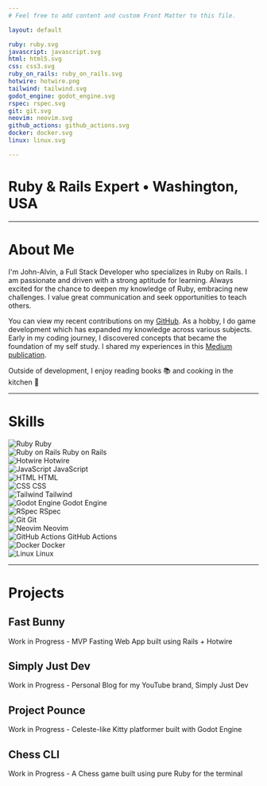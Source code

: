 ```yaml
---
# Feel free to add content and custom Front Matter to this file.

layout: default

ruby: ruby.svg
javascript: javascript.svg
html: html5.svg
css: css3.svg
ruby_on_rails: ruby_on_rails.svg
hotwire: hotwire.png
tailwind: tailwind.svg
godot_engine: godot_engine.svg
rspec: rspec.svg
git: git.svg
neovim: neovim.svg
github_actions: github_actions.svg
docker: docker.svg
linux: linux.svg

---
```


# Ruby & Rails Expert • Washington, USA

----

# About Me

I'm John-Alvin, a Full Stack Developer who specializes in Ruby on Rails. I am passionate and driven with a strong aptitude for learning. Always excited for the chance to deepen my knowledge of Ruby, embracing new challenges. I value great communication and seek opportunities to teach others.

You can view my recent contributions on my [GitHub](https://github.com/jambalong). As a hobby, I do game development which has expanded my knowledge across various subjects. Early in my coding journey, I discovered concepts that became the foundation of my self study. I shared my experiences in this [Medium publication](https://medium.com/launch-school/a-beginners-journey-to-mastery-3b54883610fa).

Outside of development, I enjoy reading books 📚 and cooking in the kitchen 🔪

----

# Skills

<div class="skills-container">
  <div class="skill">
    <img src="/images/{{ data.ruby }}" alt="Ruby" class="skill-icon">
    <span class="skill-name">Ruby</span>
  </div>
  <div class="skill">
    <img src="/images/{{ data.ruby_on_rails }}" alt="Ruby on Rails" class="skill-icon">
    <span class="skill-name">Ruby on Rails</span>
  </div>
  <div class="skill">
    <img src="/images/{{ data.hotwire }}" alt="Hotwire" class="skill-icon">
    <span class="skill-name">Hotwire</span>
  </div>
  <div class="skill">
    <img src="/images/{{ data.javascript }}" alt="JavaScript" class="skill-icon">
    <span class="skill-name">JavaScript</span>
  </div>
  <div class="skill">
    <img src="/images/{{ data.html }}" alt="HTML" class="skill-icon">
    <span class="skill-name">HTML</span>
  </div>
  <div class="skill">
    <img src="/images/{{ data.css }}" alt="CSS" class="skill-icon">
    <span class="skill-name">CSS</span>
  </div>
  <div class="skill">
    <img src="/images/{{ data.tailwind }}" alt="Tailwind" class="skill-icon">
    <span class="skill-name">Tailwind</span>
  </div>
  <div class="skill">
    <img src="/images/{{ data.godot_engine }}" alt="Godot Engine" class="skill-icon">
    <span class="skill-name">Godot Engine</span>
  </div>
  <div class="skill">
    <img src="/images/{{ data.rspec }}" alt="RSpec" class="skill-icon">
    <span class="skill-name">RSpec</span>
  </div>
  <div class="skill">
    <img src="/images/{{ data.git }}" alt="Git" class="skill-icon">
    <span class="skill-name">Git</span>
  </div>
  <div class="skill">
    <img src="/images/{{ data.neovim }}" alt="Neovim" class="skill-icon">
    <span class="skill-name">Neovim</span>
  </div>
  <div class="skill">
    <img src="/images/{{ data.github_actions }}" alt="GitHub Actions" class="skill-icon">
    <span class="skill-name">GitHub Actions</span>
  </div>
  <div class="skill">
    <img src="/images/{{ data.docker }}" alt="Docker" class="skill-icon">
    <span class="skill-name">Docker</span>
  </div>
  <div class="skill">
    <img src="/images/{{ data.linux }}" alt="Linux" class="skill-icon">
    <span class="skill-name">Linux</span>
  </div>
</div>

----

# Projects

## Fast Bunny

Work in Progress - MVP Fasting Web App built using Rails + Hotwire

## Simply Just Dev

Work in Progress - Personal Blog for my YouTube brand, Simply Just Dev

## Project Pounce

Work in Progress - Celeste-like Kitty platformer built with Godot Engine

## Chess CLI

Work in Progress - A Chess game built using pure Ruby for the terminal
